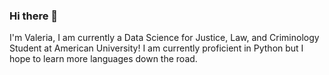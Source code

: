 ### Hi there 👋

I'm Valeria, I am currently a Data Science for Justice, Law, and Criminology Student at American University! I am currently proficient in Python but I hope to learn more languages down the road. 
